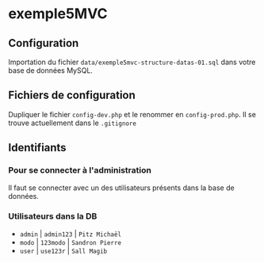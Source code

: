 # exemple5MVC

## Configuration

Importation du fichier `data/exemple5mvc-structure-datas-01.sql` dans votre base de données MySQL.

## Fichiers de configuration

Dupliquer le fichier `config-dev.php` et le renommer en `config-prod.php`. Il se trouve actuellement dans le `.gitignore`

## Identifiants

### Pour se connecter à l'administration

Il faut se connecter avec un des utilisateurs présents dans la base de données.


### Utilisateurs dans la DB

- `admin` | `admin123` | `Pitz Michaël`
- `modo` | `123modo` | `Sandron Pierre`
- `user` | `use123r` | `Sall Magib`

